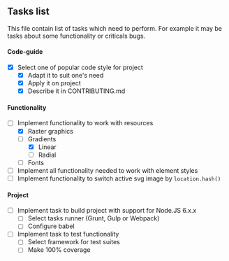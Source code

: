 ## Tasks list
This file contain list of tasks which need to perform. For example it may be tasks about some functionality or criticals bugs.

#### Code-guide
- [x] Select one of popular code style for project
   - [x] Adapt it to suit one's need
   - [x] Apply it on project
   - [x] Describe it in CONTRIBUTING.md

#### Functionality
- [ ] Implement functionality to work with resources
   - [x] Raster graphics
   - [ ] Gradients
      - [x] Linear
      - [ ] Radial
   - [ ] Fonts
- [ ] Implement all functionality needed to work with element styles
- [ ] Implement functionality to switch active svg image by `location.hash()`

#### Project
- [ ] Implement task to build project with support for Node.JS 6.x.x
   - [ ] Select tasks runner (Grunt, Gulp or Webpack)
   - [ ] Configure babel
- [ ] Implement task to test functionality
   - [ ] Select framework for test suites
   - [ ] Make 100% coverage
